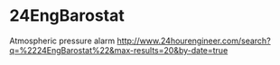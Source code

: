 # 24EngBarostat
Atmospheric pressure alarm
http://www.24hourengineer.com/search?q=%2224EngBarostat%22&max-results=20&by-date=true
